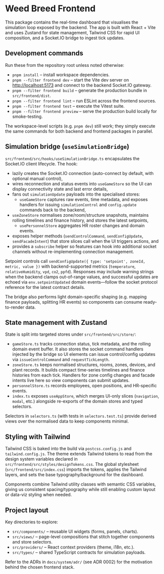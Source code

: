 # Weed Breed Frontend

This package contains the real-time dashboard that visualises the simulation
loop exposed by the backend. The app is built with React + Vite and uses
Zustand for state management, Tailwind CSS for rapid UI composition, and a
Socket.IO bridge to ingest tick updates.

## Development commands

Run these from the repository root unless noted otherwise:

- `pnpm install` – install workspace dependencies.
- `pnpm --filter frontend dev` – start the Vite dev server on
  [http://localhost:5173](http://localhost:5173) and connect to the backend
  Socket.IO gateway.
- `pnpm --filter frontend build` – generate the production bundle in
  `src/frontend/dist`.
- `pnpm --filter frontend lint` – run ESLint across the frontend sources.
- `pnpm --filter frontend test` – execute the Vitest suite.
- `pnpm --filter frontend preview` – serve the production build locally for
  smoke-testing.

The workspace-level scripts (e.g. `pnpm dev`) still work; they simply execute
the same commands for both backend and frontend packages in parallel.

## Simulation bridge (`useSimulationBridge`)

`src/frontend/src/hooks/useSimulationBridge.ts` encapsulates the Socket.IO
client lifecycle. The hook:

- lazily creates the Socket.IO connection (auto-connect by default, with
  optional manual control),
- wires reconnection and status events into `useGameStore` so the UI can display
  connectivity state and last error details,
- fans out `simulationUpdate` payloads into the specialised stores:
  - `useGameStore` captures raw events, time metadata, and exposes handlers for
    issuing `simulationControl` and `config.update` commands back to the
    backend,
- `useZoneStore` normalises zone/room/structure snapshots, maintains rolling
  timelines and finance history, and stores the latest setpoints,
  - `usePersonnelStore` aggregates HR roster changes and domain events.
- exposes helper methods (`sendControlCommand`, `sendConfigUpdate`,
  `sendFacadeIntent`) that store slices call when the UI triggers actions, and
- provides a `subscribe` helper so features can hook into additional socket
  channels without re-implementing connection management.

Setpoint controls call `sendConfigUpdate({ type: 'setpoint', zoneId, metric, value })`
with backend-supported metrics (`temperature`, `relativeHumidity`, `vpd`, `co2`,
`ppfd`). Responses may include warning strings when the backend clamps
out-of-range values, and successful updates are echoed via
`env.setpointUpdated` domain events—follow the socket protocol reference for the
latest contract details.

The bridge also performs light domain-specific shaping (e.g. mapping finance
payloads, splitting HR events) so components can consume ready-to-render data.

## State management with Zustand

State is split into targeted stores under `src/frontend/src/store/`:

- `gameStore.ts` tracks connection status, tick metadata, and the rolling domain
  event buffer. It also stores the socket command handlers injected by the
  bridge so UI elements can issue control/config updates via `issueControlCommand`
  and `requestTickLength`.
- `zoneStore.ts` keeps normalised structures, rooms, zones, devices, and plant
  records. It builds compact time-series timelines and finance histories from
  each tick. Handlers for zone config changes and facade intents live here so
  view components can submit updates.
- `personnelStore.ts` records employees, open positions, and HR-specific events.
- `index.ts` exposes `useAppStore`, which merges UI-only slices (`navigation`,
  `modal`, etc.) alongside re-exports of the domain stores and typed selectors.

Selectors in `selectors.ts` (with tests in `selectors.test.ts`) provide derived
views over the normalised data to keep components minimal.

## Styling with Tailwind

Tailwind CSS is baked into the build via `postcss.config.js` and
`tailwind.config.js`. The theme extends Tailwind tokens to read from the design
system variables declared in `src/frontend/src/styles/designTokens.css`. The
global stylesheet (`src/frontend/src/index.css`) imports the tokens, applies the
Tailwind layers, and sets the base typography/background for the dashboard.

Components combine Tailwind utility classes with semantic CSS variables, giving
us consistent spacing/typography while still enabling custom layout or data-viz
styling when needed.

## Project layout

Key directories to explore:

- `src/components/` – reusable UI widgets (forms, panels, charts).
- `src/views/` – page-level compositions that stitch together components and
  store selectors.
- `src/providers/` – React context providers (theme, i18n, etc.).
- `src/types/` – shared TypeScript contracts for simulation payloads.

Refer to the ADRs in `docs/system/adr/` (see ADR 0002) for the motivation behind
the chosen frontend stack.
